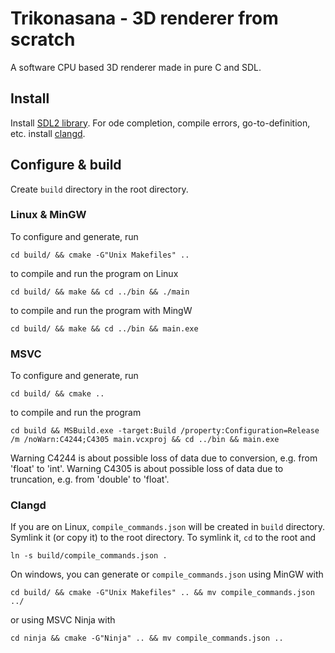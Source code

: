 # Trikonasana - 3D renderer from scratch

A software CPU based 3D renderer made in pure C and SDL.

## Install

Install [SDL2 library](https://www.libsdl.org/). For ode completion, compile errors, go-to-definition, etc. install [clangd](https://clangd.llvm.org/installation.html).

## Configure & build

Create `build` directory in the root directory. 

### Linux & MinGW

To configure and generate, run

```
cd build/ && cmake -G"Unix Makefiles" ..
```

to compile and run the program on Linux

```
cd build/ && make && cd ../bin && ./main
```

to compile and run the program with MingW

```
cd build/ && make && cd ../bin && main.exe
```

### MSVC

To configure and generate, run

```
cd build/ && cmake ..
```

to compile and run the program 

```
cd build && MSBuild.exe -target:Build /property:Configuration=Release /m /noWarn:C4244;C4305 main.vcxproj && cd ../bin && main.exe
```

Warning C4244 is about possible loss of data due to conversion, e.g. from 'float' to 'int'. Warning C4305 is about possible loss of data due to truncation, e.g. from 'double' to 'float'.

### Clangd

If you are on Linux, `compile_commands.json` will be created in `build` directory. Symlink it (or copy it) to the root directory. To symlink it, `cd` to the root and

```
ln -s build/compile_commands.json .
```

On windows, you can generate or `compile_commands.json` using MinGW with

```
cd build/ && cmake -G"Unix Makefiles" .. && mv compile_commands.json ../
```

or using MSVC Ninja with

```
cd ninja && cmake -G"Ninja" .. && mv compile_commands.json ..
```




